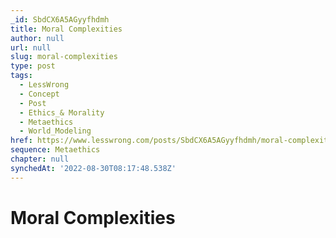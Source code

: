 ```yaml
---
_id: SbdCX6A5AGyyfhdmh
title: Moral Complexities
author: null
url: null
slug: moral-complexities
type: post
tags:
  - LessWrong
  - Concept
  - Post
  - Ethics_& Morality
  - Metaethics
  - World_Modeling
href: https://www.lesswrong.com/posts/SbdCX6A5AGyyfhdmh/moral-complexities
sequence: Metaethics
chapter: null
synchedAt: '2022-08-30T08:17:48.538Z'
---
```


# Moral Complexities
